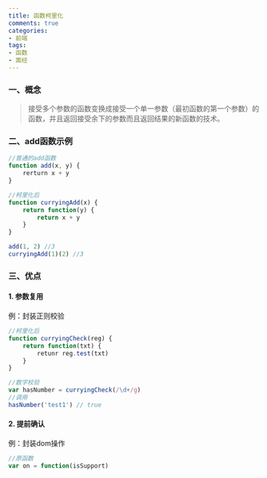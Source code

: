 ```yaml
---
title: 函数柯里化
comments: true
categories: 
- 前端
tags: 
- 函数
- 面经
---
```


### 一、概念

> 接受多个参数的函数变换成接受一个单一参数（最初函数的第一个参数）的函数，并且返回接受余下的参数而且返回结果的新函数的技术。

<!--more-->

### 二、add函数示例

```javascript
//普通的add函数
function add(x, y) {
    rerturn x + y
}

//柯里化后
function curryingAdd(x) {
    return function(y) {
        return x + y
    }
}

add(1, 2) //3
curryingAdd(1)(2) //3
```

### 三、优点

#### 1. 参数复用

例：封装正则校验

```javascript
//柯里化后
function curryingCheck(reg) {
    return function(txt) {
        retunr reg.test(txt)
    }
}

//数字校验
var hasNumber = curryingCheck(/\d+/g)
//调用
hasNumber('test1') // true
```

#### 2. 提前确认

例：封装dom操作

```javascript
//原函数
var on = function(isSupport)
```
